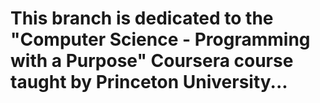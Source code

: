 # This branch is dedicated to the "Computer Science - Programming with a Purpose" Coursera course taught by Princeton University...
